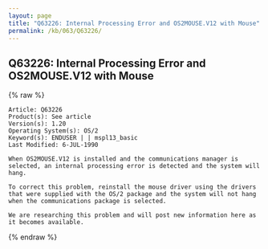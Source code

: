 ```yaml
---
layout: page
title: "Q63226: Internal Processing Error and OS2MOUSE.V12 with Mouse"
permalink: /kb/063/Q63226/
---
```


## Q63226: Internal Processing Error and OS2MOUSE.V12 with Mouse

{% raw %}

	Article: Q63226
	Product(s): See article
	Version(s): 1.20
	Operating System(s): OS/2
	Keyword(s): ENDUSER | | mspl13_basic
	Last Modified: 6-JUL-1990
	
	When OS2MOUSE.V12 is installed and the communications manager is
	selected, an internal processing error is detected and the system will
	hang.
	
	To correct this problem, reinstall the mouse driver using the drivers
	that were supplied with the OS/2 package and the system will not hang
	when the communications package is selected.
	
	We are researching this problem and will post new information here as
	it becomes available.

{% endraw %}
